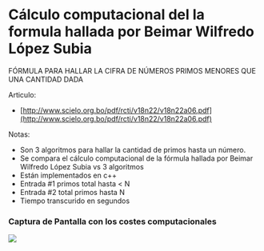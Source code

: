 # Cálculo computacional del la formula hallada por Beimar Wilfredo López Subia
FÓRMULA PARA HALLAR LA CIFRA DE NÚMEROS PRIMOS MENORES QUE UNA CANTIDAD DADA

Articulo:
- [http://www.scielo.org.bo/pdf/rcti/v18n22/v18n22a06.pdf](http://www.scielo.org.bo/pdf/rcti/v18n22/v18n22a06.pdf)

Notas:
- Son 3 algoritmos para hallar la cantidad de primos hasta un número.
- Se compara el cálculo computacional de la fórmula hallada por Beimar Wilfredo López Subia vs 3 algoritmos
- Están implementados en c++
- Entrada #1 primos total hasta < N
- Entrada #2 total primos hasta N
- Tiempo transcurido en segundos

### Captura de Pantalla con los costes computacionales
<img src='https://i.imgur.com/soZztzE.png'>
